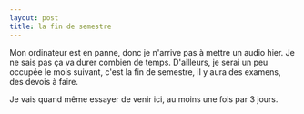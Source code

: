 ```yaml
---
layout: post
title: la fin de semestre
---
```


<p>Mon ordinateur est en panne, donc je n&#39;arrive pas à mettre un audio hier. Je ne sais pas ça va durer combien de temps. D&#39;ailleurs, je serai un peu occupée le mois suivant, c&#39;est la fin de semestre, il y aura des examens, des devois à faire.</p>
<p>Je vais quand même essayer de venir ici, au moins une fois par 3 jours. </p>
<p></p>
